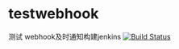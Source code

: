 # testwebhook
测试  webhook及时通知构建jenkins
[![Build Status](http://192.168.3.14:8080/job/test_mysql_trunk_change/badge/icon)](http://192.168.3.14:8080/job/test_mysql_trunk_change/)
